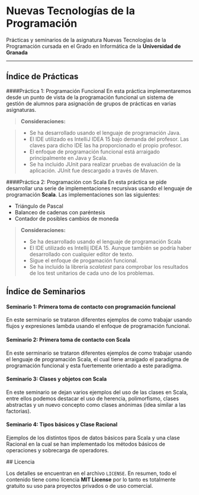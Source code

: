 Nuevas Tecnologías de la Programación
===================

Prácticas y seminarios de la asignatura Nuevas Tecnologías de la Programación cursada en el Grado en Informática de la **Universidad de Granada**

----------

Índice de Prácticas
-------------
####Práctica 1: Programación Funcional
En esta práctica implementaremos desde un punto de vista de la programación funcional un sistema de gestión de alumnos
para asignación de grupos de prácticas en varias asignaturas.

> **Consideraciones:**

> - Se ha desarrollado usando el lenguaje de programación Java.
> - El IDE utilizado es IntelliJ IDEA 15 bajo demanda del profesor. Las claves para dicho IDE las ha proporcionado el propio profesor.
> - El enfoque de programación funcional está arraigado principalmente en Java y Scala.
> - Se ha incluido JUnit para realizar pruebas de evaluación de la aplicación. JUnit fue descargado a través de Maven.

####Práctica 2: Programación con Scala
En esta práctica se pide desarrollar una serie de implementaciones recursivas usando el lenguaje de programación **Scala**.
Las implementaciones son las siguientes:
- Triángulo de Pascal
- Balanceo de cadenas con paréntesis
- Contador de posibles cambios de moneda

> **Consideraciones:**
> - Se ha desarrollado usando el lenguaje de programación Scala
> - El IDE utilizado es Intellij IDEA 15. Aunque también se podría haber desarrollado con cualquier editor de texto.
> - Sigue el enfoque de progamación funcional.
> - Se ha incluido la librería *scalatest* para comprobar los resultados de los test unitarios de cada uno de los problemas. 

Índice de Seminarios
-------------
#### Seminario 1: Primera toma de contacto con programación funcional
En este serminario se trataron diferentes ejemplos de como trabajar usando flujos y expresiones lambda usando el enfoque de programación funcional.

#### Seminario 2: Primera toma de contacto con Scala
En este serminario se trataron diferentes ejemplos de como trabajar usando el lenguaje de programación Scala, el cual tiene arraigado el paradigma de programación funcional y esta fuertemente orientado a este paradigma.

#### Seminario 3: Clases y objetos con Scala
En este seminario se dejan varios ejemplos del uso de las clases en Scala, entre ellos podemos destacar el uso de herencia, polimorfismo, clases abstractas y un nuevo concepto como clases anónimas (idea similar a las factorias).

#### Seminario 4: Tipos básicos y Clase Racional
Ejemplos de los distintos tipos de datos básicos para Scala y una clase Racional en la cual se han implementado los métodos básicos de operaciones y sobrecarga de operadores.


## Licencia

Los detalles se encuentran en el archivo `LICENSE`. En resumen, todo el contenido tiene como licencia **MIT License** por lo tanto es totalmente gratuito su uso para proyectos privados o de uso comercial.